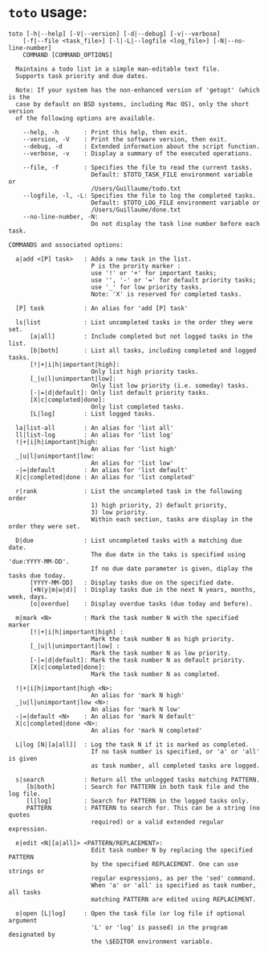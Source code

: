 `toto` usage:
=============

	toto [-h|--help] [-V|--version] [-d|--debug] [-v|--verbose]
	    [-f|--file <task_file>] [-l|-L|--logfile <log_file>] [-N|--no-line-number]
	    COMMAND [COMMAND_OPTIONS]

	  Maintains a todo list in a simple man-editable text file.
	  Supports task priority and due dates.

	  Note: If your system has the non-enhanced version of 'getopt' (which is the
	  case by default on BSD systems, including Mac OS), only the short version
	  of the following options are available.

	    --help, -h       : Print this help, then exit.
	    --version, -V    : Print the software version, then exit.
	    --debug, -d      : Extended information about the script function.
	    --verbose, -v    : Display a summary of the executed operations.

	    --file, -f       : Specifies the file to read the current tasks.
	                       Default: $TOTO_TASK_FILE environment variable or
	                       /Users/Guillaume/todo.txt
	    --logfile, -l, -L: Specifies the file to log the completed tasks.
	                       Default: $TOTO_LOG_FILE environment variable or
	                       /Users/Guillaume/done.txt
	    --no-line-number, -N:
	                       Do not display the task line number before each task.

	COMMANDS and associated options:

	  a|add <[P] task>   : Adds a new task in the list.
	                       P is the prority marker :
	                       use '!' or '+' for important tasks;
	                       use '', '-' or '=' for default priority tasks;
	                       use '_' for low priority tasks.
	                       Note: 'X' is reserved for completed tasks.

	  [P] task           : An alias for 'add [P] task'

	  ls|list            : List uncompleted tasks in the order they were set.
	      [a|all]        : Include completed but not logged tasks in the list.
	      [b|both]       : List all tasks, including completed and logged tasks.
	      [!|+|i|h|important|high]:
	                       Only list high priority tasks.
	      [_|u|l|unimportant|low]:
	                       Only list low priority (i.e. someday) tasks.
	      [-|=|d|default]: Only list default priority tasks.
	      [X|c|completed|done]:
	                       Only list completed tasks.
	      [L|log]        : List logged tasks.

	  la|list-all        : An alias for 'list all'
	  ll|list-log        : An alias for 'list log'
	  !|+|i|h|important|high:
	                       An alias for 'list high'
	  _|u|l|unimportant|low:
	                       An alias for 'list low'
	  -|=|default        : An alias for 'list default'
	  X|c|completed|done : An alias for 'list completed'

	  r|rank             : List the uncompleted task in the following order
	                       1) high priority, 2) default priority,
	                       3) low priority.
	                       Within each section, tasks are display in the order they were set.

	  D|due              : List uncompleted tasks with a matching due date.
	                       The due date in the taks is specified using 'due:YYYY-MM-DD'.
	                       If no due date parameter is given, diplay the tasks due today.
	      [YYYY-MM-DD]   : Display tasks due on the specified date.
	      [+N(y|m|w|d)]  : Display tasks due in the next N years, months, week, days.
	      [o|overdue]    : Display overdue tasks (due today and before).

	  m|mark <N>         : Mark the task number N with the specified marker
	      [!|+|i|h|important|high] :
	                       Mark the task number N as high priority.
	      [_|u|l|unimportant|low] :
	                       Mark the task number N as low priority.
	      [-|=|d|default]: Mark the task number N as default priority.
	      [X|c|completed|done]:
	                       Mark the task number N as completed.

	  !|+|i|h|important|high <N>:
	                       An alias for 'mark N high'
	  _|u|l|unimportant|low <N>:
	                       An alias for 'mark N low'
	  -|=|default <N>    : An alias for 'mark N default'
	  X|c|completed|done <N>:
	                       An alias for 'mark N completed'

	  L|log [N|[a|all]]  : Log the task N if it is marked as completed.
	                       If no task number is specified, or 'a' or 'all' is given
	                       as task number, all completed tasks are logged.

	  s|search           : Return all the unlogged tasks matching PATTERN.
	     [b|both]        : Search for PATTERN in both task file and the log file.
	     [l|log]         : Search for PATTERN in the logged tasks only.
	     PATTERN         : PATTERN to search for. This can be a string (no quotes
	                       required) or a valid extended regular expression.

	  e|edit <N|[a|all]> <PATTERN/REPLACEMENT>:
	                       Edit task number N by replacing the specified PATTERN
	                       by the specified REPLACEMENT. One can use strings or
	                       regular expressions, as per the 'sed' command.
	                       When 'a' or 'all' is specified as task number, all tasks
	                       matching PATTERN are edited using REPLACEMENT.

	  o|open [L|log]     : Open the task file (or log file if optional argument
	                       'L' or 'log' is passed) in the program designated by
	                       the \$EDITOR environment variable.
